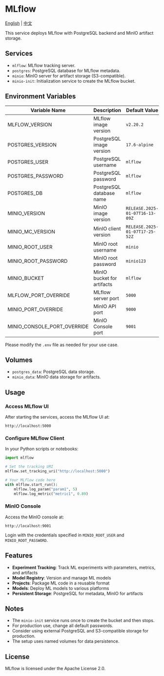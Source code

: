 # MLflow

[English](./README.md) | [中文](./README.zh.md)

This service deploys MLflow with PostgreSQL backend and MinIO artifact storage.

## Services

- `mlflow`: MLflow tracking server.
- `postgres`: PostgreSQL database for MLflow metadata.
- `minio`: MinIO server for artifact storage (S3-compatible).
- `minio-init`: Initialization service to create the MLflow bucket.

## Environment Variables

| Variable Name               | Description                | Default Value                  |
| --------------------------- | -------------------------- | ------------------------------ |
| MLFLOW_VERSION              | MLflow image version       | `v2.20.2`                      |
| POSTGRES_VERSION            | PostgreSQL image version   | `17.6-alpine`                  |
| POSTGRES_USER               | PostgreSQL username        | `mlflow`                       |
| POSTGRES_PASSWORD           | PostgreSQL password        | `mlflow`                       |
| POSTGRES_DB                 | PostgreSQL database name   | `mlflow`                       |
| MINIO_VERSION               | MinIO image version        | `RELEASE.2025-01-07T16-13-09Z` |
| MINIO_MC_VERSION            | MinIO client version       | `RELEASE.2025-01-07T17-25-52Z` |
| MINIO_ROOT_USER             | MinIO root username        | `minio`                        |
| MINIO_ROOT_PASSWORD         | MinIO root password        | `minio123`                     |
| MINIO_BUCKET                | MinIO bucket for artifacts | `mlflow`                       |
| MLFLOW_PORT_OVERRIDE        | MLflow server port         | `5000`                         |
| MINIO_PORT_OVERRIDE         | MinIO API port             | `9000`                         |
| MINIO_CONSOLE_PORT_OVERRIDE | MinIO Console port         | `9001`                         |

Please modify the `.env` file as needed for your use case.

## Volumes

- `postgres_data`: PostgreSQL data storage.
- `minio_data`: MinIO data storage for artifacts.

## Usage

### Access MLflow UI

After starting the services, access the MLflow UI at:

```text
http://localhost:5000
```

### Configure MLflow Client

In your Python scripts or notebooks:

```python
import mlflow

# Set the tracking URI
mlflow.set_tracking_uri("http://localhost:5000")

# Your MLflow code here
with mlflow.start_run():
    mlflow.log_param("param1", 5)
    mlflow.log_metric("metric1", 0.89)
```

### MinIO Console

Access the MinIO console at:

```text
http://localhost:9001
```

Login with the credentials specified in `MINIO_ROOT_USER` and `MINIO_ROOT_PASSWORD`.

## Features

- **Experiment Tracking**: Track ML experiments with parameters, metrics, and artifacts
- **Model Registry**: Version and manage ML models
- **Projects**: Package ML code in a reusable format
- **Models**: Deploy ML models to various platforms
- **Persistent Storage**: PostgreSQL for metadata, MinIO for artifacts

## Notes

- The `minio-init` service runs once to create the bucket and then stops.
- For production use, change all default passwords.
- Consider using external PostgreSQL and S3-compatible storage for production.
- The setup uses named volumes for data persistence.

## License

MLflow is licensed under the Apache License 2.0.
